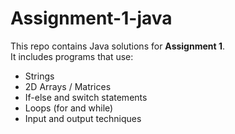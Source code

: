 # Assignment-1-java
This repo contains Java solutions for **Assignment 1**.  
It includes programs that use:

- Strings
- 2D Arrays / Matrices
- If-else and switch statements
- Loops (for and while)
- Input and output techniques

